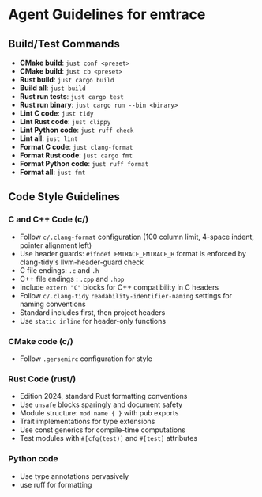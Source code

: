 # Agent Guidelines for emtrace

## Build/Test Commands

- **CMake build**: `just conf <preset>`
- **CMake build**: `just cb <preset>`
- **Rust build**: `just cargo build`
- **Build all**: `just build`
- **Rust run tests**: `just cargo test`
- **Rust run binary**: `just cargo run --bin <binary>`
- **Lint C code**: `just tidy`
- **Lint Rust code**: `just clippy`
- **Lint Python code**: `just ruff check`
- **Lint all**: `just lint`
- **Format C code**: `just clang-format`
- **Format Rust code**: `just cargo fmt`
- **Format Python code**: `just ruff format`
- **Format all**: `just fmt`

## Code Style Guidelines

### C and C++ Code (c/)

- Follow `c/.clang-format` configuration (100 column limit, 4-space indent,
  pointer alignment left)
- Use header guards: `#ifndef EMTRACE_EMTRACE_H` format is enforced by
  clang-tidy's llvm-header-guard check
- C file endings: `.c` and `.h`
- C++ file endings : `.cpp` and `.hpp`
- Include `extern "C"` blocks for C++ compatibility in C headers
- Follow `c/.clang-tidy` `readability-identifier-naming` settings for naming
  conventions
- Standard includes first, then project headers
- Use `static inline` for header-only functions

### CMake code (c/)

- Follow `.gersemirc` configuration for style

### Rust Code (rust/)

- Edition 2024, standard Rust formatting conventions
- Use `unsafe` blocks sparingly and document safety
- Module structure: `mod name { }` with pub exports
- Trait implementations for type extensions
- Use const generics for compile-time computations
- Test modules with `#[cfg(test)]` and `#[test]` attributes

### Python code

- Use type annotations pervasively
- use ruff for formatting
